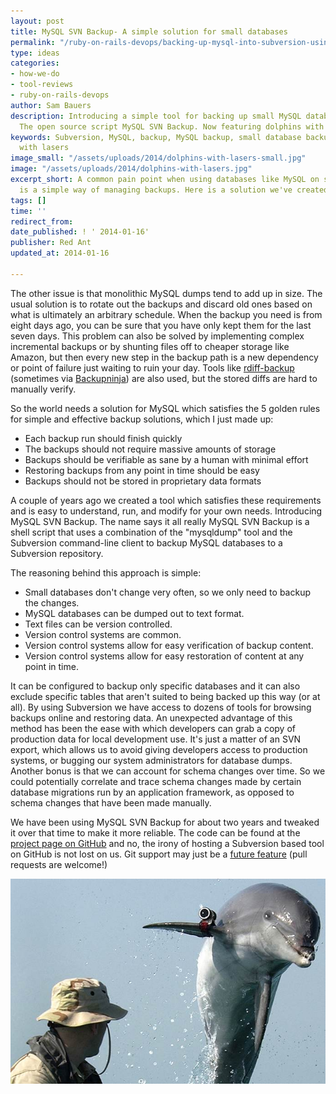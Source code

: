 ```yaml
---
layout: post
title: MySQL SVN Backup- A simple solution for small databases
permalink: "/ruby-on-rails-devops/backing-up-mysql-into-subversion-using-mysql-svn-backup/"
type: ideas
categories:
- how-we-do
- tool-reviews
- ruby-on-rails-devops
author: Sam Bauers
description: Introducing a simple tool for backing up small MySQL databases to Subversion.
  The open source script MySQL SVN Backup. Now featuring dolphins with lasers.
keywords: Subversion, MySQL, backup, MySQL backup, small database backup, dolphin
  with lasers
image_small: "/assets/uploads/2014/dolphins-with-lasers-small.jpg"
image: "/assets/uploads/2014/dolphins-with-lasers.jpg"
excerpt_short: A common pain point when using databases like MySQL on small projects
  is a simple way of managing backups. Here is a solution we've created.
tags: []
time: ''
redirect_from:
date_published: ! ' 2014-01-16'
publisher: Red Ant
updated_at: 2014-01-16

---
```

The other issue is that monolithic MySQL dumps tend to add up in size. The usual solution is to rotate out the backups and discard old ones based on what is ultimately an arbitrary schedule. When the backup you need is from eight days ago, you can be sure that you have only kept them for the last seven days. This problem can also be solved by implementing complex incremental backups or by shunting files off to cheaper storage like Amazon, but then every new step in the backup path is a new dependency or point of failure just waiting to ruin your day. Tools like [rdiff-backup](http://www.nongnu.org/rdiff-backup/) (sometimes via [Backupninja](https://labs.riseup.net/code/projects/backupninja)) are also used, but the stored diffs are hard to manually verify.

So the world needs a solution for MySQL which satisfies the 5 golden rules for simple and effective backup solutions, which I just made up:

* Each backup run should finish quickly
* The backups should not require massive amounts of storage
* Backups should be verifiable as sane by a human with minimal effort
* Restoring backups from any point in time should be easy
* Backups should not be stored in proprietary data formats

A couple of years ago we created a tool which satisfies these requirements and is easy to understand, run, and modify for your own needs. Introducing MySQL SVN Backup. The name says it all really MySQL SVN Backup is a shell script that uses a combination of the "mysqldump" tool and the Subversion command-line client to backup MySQL databases to a Subversion repository.

The reasoning behind this approach is simple:

* Small databases don't change very often, so we only need to backup the changes.
* MySQL databases can be dumped out to text format.
* Text files can be version controlled.
* Version control systems are common.
* Version control systems allow for easy verification of backup content.
* Version control systems allow for easy restoration of content at any point in time.

It can be configured to backup only specific databases and it can also exclude specific tables that aren't suited to being backed up this way (or at all). By using Subversion we have access to dozens of tools for browsing backups online and restoring data. An unexpected advantage of this method has been the ease with which developers can grab a copy of production data for local development use. It's just a matter of an SVN export, which allows us to avoid giving developers access to production systems, or bugging our system administrators for database dumps. Another bonus is that we can account for schema changes over time. So we could potentially correlate and trace schema changes made by certain database migrations run by an application framework, as opposed to schema changes that have been made manually.

We have been using MySQL SVN Backup for about two years and tweaked it over that time to make it more reliable. The code can be found at the [project page on GitHub](https://github.com/red-ant/mysql-svn-backup) and no, the irony of hosting a Subversion based tool on GitHub is not lost on us. Git support may just be a [future feature](https://github.com/red-ant/mysql-svn-backup/issues/1) (pull requests are welcome!)

![Dolphins with lasers](/assets/uploads/2014/dolphins-with-lasers.jpg)